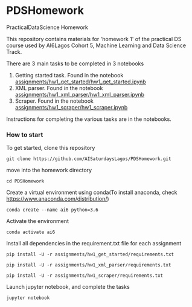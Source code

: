 # PDSHomework
PracticalDataScience Homework

This repository contains materials for 'homework 1' of the practical DS course used by AI6Lagos Cohort 5, Machine Learning and Data Science Track. 

There are 3 main tasks to be completed in 3 notebooks
1. Getting started task. Found in the notebook [assignments/hw1_get_started/hw1_get_started.ipynb](https://github.com/gauravmm/PDSHomework/blob/master/assignments/hw1_get_started/hw1_get_started.ipynb)
2. XML parser. Found in the notebook [assignments/hw1_xml_parser/hw1_xml_parser.ipynb](https://github.com/gauravmm/PDSHomework/blob/master/assignments/hw1_xml_parser/hw1_xml_parser.ipynb)
3. Scraper. Found in the notebook [assignments/hw1_scraper/hw1_scraper.ipynb](https://github.com/gauravmm/PDSHomework/blob/master/assignments/hw1_scraper/hw1_scraper.ipynb)

Instructions for completing the various tasks are in the notebooks.

### How to start
To get started, clone this repository

`git clone https://github.com/AISaturdaysLagos/PDSHomework.git`

move into the homework directory

`cd PDSHomework`

Create a virtual environment using conda(To install anaconda, check https://www.anaconda.com/distribution/)

`conda create --name ai6 python=3.6`

Activate the environment

`conda activate ai6`

Install all dependencies in the requirement.txt file for each assignment

`pip install -U -r assignments/hw1_get_started/requirements.txt` 

`pip install -U -r assignments/hw1_xml_parser/requirements.txt` 

`pip install -U -r assignments/hw1_scraper/requirements.txt` 

Launch jupyter notebook, and complete the tasks

`jupyter notebook`
